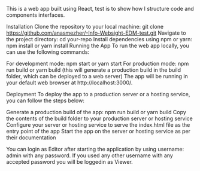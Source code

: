 This is a web app built using React, test is to show how I structure code and components interfaces.

Installation Clone the repository to your local machine: git clone https://github.com/anasmezher/-Info-Websight-EDM-test.git Navigate to the project directory: cd your-repo Install dependencies using npm or yarn: npm install or yarn install Running the App To run the web app locally, you can use the following commands:

For development mode: npm start or yarn start For production mode: npm run build or yarn build (this will generate a production build in the build folder, which can be deployed to a web server) The app will be running in your default web browser at http://localhost:3000/.

 

Deployment To deploy the app to a production server or a hosting service, you can follow the steps below:

Generate a production build of the app: npm run build or yarn build Copy the contents of the build folder to your production server or hosting service Configure your server or hosting service to serve the index.html file as the entry point of the app Start the app on the server or hosting service as per their documentation

You can login as Editor after starting the application by using username: admin with any password.
If you used any other username with any accepted password you will be loggedin as Viewer.

